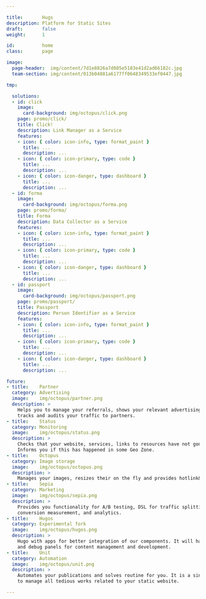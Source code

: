 ```yaml
---

title:       Hugs
description: Platform for Static Sites
draft:       false
weight:      1

id:          home
class:       page

image:
  page-header:  img/content/7d1e8826a7d085e5183e41d2ad66182c.jpg
  team-section: img/content/013b04881a6177ff0648349533ef0447.jpg

tmp:

  solutions:
  - id: click
    image:
      card-background: img/octopus/click.png
    page: promo/click/
    title: Click!
    description: Link Manager as a Service
    features:
    - icon: { color: icon-info, type: format_paint }
      title: ...
      description: ...
    - icon: { color: icon-primary, type: code }
      title: ...
      description: ...
    - icon: { color: icon-danger, type: dashboard }
      title: ...
      description: ...
  - id: forma
    image:
      card-background: img/octopus/forma.png
    page: promo/forma/
    title: Forma
    description: Data Collector as a Service
    features:
    - icon: { color: icon-info, type: format_paint }
      title: ...
      description: ...
    - icon: { color: icon-primary, type: code }
      title: ...
      description: ...
    - icon: { color: icon-danger, type: dashboard }
      title: ...
      description: ...
  - id: passport
    image:
      card-background: img/octopus/passport.png
    page: promo/passport/
    title: Passport
    description: Person Identifier as a Service
    features:
    - icon: { color: icon-info, type: format_paint }
      title: ...
      description: ...
    - icon: { color: icon-primary, type: code }
      title: ...
      description: ...
    - icon: { color: icon-danger, type: dashboard }
      title: ...
      description: ...

future:
- title:    Partner
  category: Advertising
  image:    img/octopus/partner.png
  description: >
    Helps you to manage your referrals, shows your relevant advertising on a website,
    tracks and audits your traffic to partners.
- title:    Status
  category: Monitoring
  image:    img/octopus/status.png
  description: >
    Checks that your website, services, links to resources have not gone to the dark side.
    Informs you if this has happened in some Geo Zone.
- title:    Octopus
  category: Image storage
  image:    img/octopus/octopus.png
  description: >
    Manages your images, resizes their on the fly and provides hotlink&nbsp;protection.
- title:    Sepia
  category: Marketing
  image:    img/octopus/sepia.png
  description: >
    Provides you functionality for A/B testing, DSL for traffic splitting,
    conversion measurement, and analytics.
- title:    Hugos
  category: Experimental fork
  image:    img/octopus/hugos.png
  description: >
    Hugo with apps for better integration of our components. It will have admin
    and debug panels for content management and development.
- title:    Unit
  category: Automation
  image:    img/octopus/unit.png
  description: >
    Automates your publications and solves routine for you. It is a single entry point
    to manage all tedious works related to your static website.

---
```

